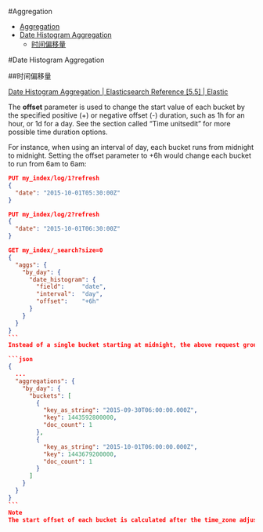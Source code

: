#Aggregation

<!-- @import "[TOC]" {cmd:"toc", depthFrom:1, depthTo:6, orderedList:false} -->
<!-- code_chunk_output -->

* [Aggregation](#aggregation)
* [Date Histogram Aggregation](#date-histogram-aggregation)
	* [时间偏移量](#时间偏移量)

<!-- /code_chunk_output -->


#Date Histogram Aggregation

##时间偏移量

[Date Histogram Aggregation | Elasticsearch Reference [5.5] | Elastic ](https://www.elastic.co/guide/en/elasticsearch/reference/current/search-aggregations-bucket-datehistogram-aggregation.html)


The **offset** parameter is used to change the start value of each bucket by the specified positive (+) or negative offset (-) duration, such as 1h for an hour, or 1d for a day. See the section called “Time unitsedit” for more possible time duration options.

For instance, when using an interval of day, each bucket runs from midnight to midnight. Setting the offset parameter to +6h would change each bucket to run from 6am to 6am:

````json
PUT my_index/log/1?refresh
{
  "date": "2015-10-01T05:30:00Z"
}

PUT my_index/log/2?refresh
{
  "date": "2015-10-01T06:30:00Z"
}

GET my_index/_search?size=0
{
  "aggs": {
    "by_day": {
      "date_histogram": {
        "field":     "date",
        "interval":  "day",
        "offset":    "+6h"
      }
    }
  }
}
```
Instead of a single bucket starting at midnight, the above request groups the documents into buckets starting at 6am:

```json
{
  ...
  "aggregations": {
    "by_day": {
      "buckets": [
        {
          "key_as_string": "2015-09-30T06:00:00.000Z",
          "key": 1443592800000,
          "doc_count": 1
        },
        {
          "key_as_string": "2015-10-01T06:00:00.000Z",
          "key": 1443679200000,
          "doc_count": 1
        }
      ]
    }
  }
}
```
Note
The start offset of each bucket is calculated after the time_zone adjustments have been made.